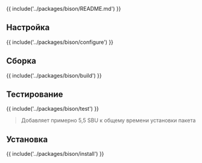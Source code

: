 {{ include('../packages/bison/README.md') }}

## Настройка

{{ include('../packages/bison/configure') }}

## Сборка

{{ include('../packages/bison/build') }}

## Тестирование

{{ include('../packages/bison/test') }}

> Добавляет примерно 5,5 SBU к общему времени установки пакета

## Установка

{{ include('../packages/bison/install') }}


